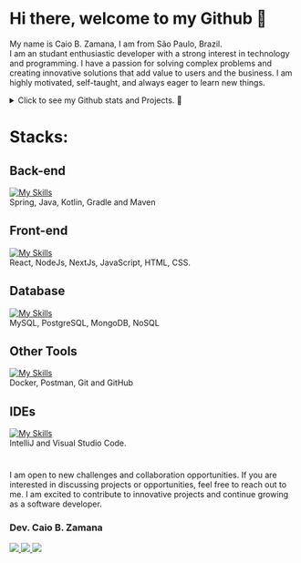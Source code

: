 
<!--
//Paleta de cores azul saúde
https://color.adobe.com/pt/search?q=azul%20sa%C3%BAde

//gráfico de commit
https://ashutosh00710.github.io/github-readme-activity-graph/

### Hi there 👋


Here are some ideas to get you started:

- 🔭 I’m currently working on ...
- 🌱 I’m currently learning ...
- 👯 I’m looking to collaborate on ...
- 🤔 I’m looking for help with ...
- 💬 Ask me about ...
- 📫 How to reach me: ...
- 😄 Pronouns: ...
- ⚡ Fun fact: ...
-->

  
<!-- <img width=100% src="https://capsule-render.vercel.app/api?type=waving&color=0487D9&height=120&section=header"/> -->

# Hi there, welcome to my Github 👋 

My name is Caio B. Zamana, I am from São Paulo, Brazil.<br>
I am an studant enthusiastic developer with a strong interest in technology and programming. I have a passion for solving complex problems and creating innovative solutions that add value to users and the business. I am highly motivated, self-taught, and always eager to learn new things.


<!-- [![Typing SVG](https://readme-typing-svg.herokuapp.com/?color=0487D9&size=35&center=true&vCenter=true&width=1000&lines=HELLO,+my+name+is+Caio+Bello,+from+Brasil-SP;Welcome+to+my+Github's+profile!+:%29)](https://git.io/typing-svg) -->


<details>

  <summary>Click to see my Github stats and Projects. 🔭</summary>
   <br>
   
<div align="center">  
  <img width="49%" height="195px" src="https://github-readme-stats.vercel.app/api?username=caiobello&show_icons=true" alt="Caio Zamana github stats" /> 
  <img width="44%" height="195px" src="https://github-readme-stats.vercel.app/api/top-langs/?username=caiobello&layout=compact" />  

    📌 Projetos em Destaque
[![Readme Card](https://github-readme-stats.vercel.app/api/pin/?username=caiobello&repo=santander-auto-atendimento-compras)](https://github.com/caiobello/santander-auto-atendimento-compras)
[![Readme Card](https://github-readme-stats.vercel.app/api/pin/?username=caiobello&repo=tqi_Kotlin_backend_developer_2023)](https://github.com/caiobello/tqi_Kotlin_backend_developer_2023)
[![Readme Card](https://github-readme-stats.vercel.app/api/pin/?username=caiobello&repo=receitas-praticas-sobremesas-react)](https://github.com/caiobello/receitas-praticas-sobremesas-react)
[![Readme Card](https://github-readme-stats.vercel.app/api/pin/?username=caiobello&repo=video-recorder-react)](https://github.com/caiobello/video-recorder-react)
[![Readme Card](https://github-readme-stats.vercel.app/api/pin/?username=caiobello&repo=react-portfolio-ranking-chart)](https://github.com/caiobello/react-portfolio-ranking-chart)
[![Readme Card](https://github-readme-stats.vercel.app/api/pin/?username=caiobello&repo=gitfind-react)](https://github.com/caiobello/gitfind-react)
[![Readme Card](https://github-readme-stats.vercel.app/api/pin/?username=caiobello&repo=frases-poeticas-react)](https://github.com/caiobello/frases-poeticas-react)
[![Readme Card](https://github-readme-stats.vercel.app/api/pin/?username=caiobello&repo=converter-plantuml)](https://github.com/caiobello/converter-plantuml)


</div>


</details>


<!-- https://skillicons.dev/ -->
<!--Icons: https://github.com/tandpfun/skill-icons#readme -->
# Stacks:
<!--[![My Skills](https://skillicons.dev/icons?i=java,kotlin,spring,postman,git,github,gradle,maven,mysql,docker,html,css,js,angular&theme=light)](https://github.com/caiobello/)-->
<!-- Java, Kotlin, Spring, Postman, Git, Github, Gradle, Maven, MySql, Docker, Html, CSS, JavaScrpit, and now studying Angular. -->
 ## Back-end
 [![My Skills](https://skillicons.dev/icons?i=spring,java,kotlin,gradle,maven&theme=light)](https://github.com/caiobello/)<br>
Spring, Java, Kotlin, Gradle and Maven

## Front-end
[![My Skills](https://skillicons.dev/icons?i=react,nodejs,nextjs,js,html,css&theme=light)](https://github.com/caiobello/)<br>
React, NodeJs, NextJs, JavaScript, HTML, CSS.

## Database
[![My Skills](https://skillicons.dev/icons?i=mysql,postgres,mongodb&theme=light)](https://github.com/caiobello/)<br>
MySQL, PostgreSQL, MongoDB, NoSQL	

## Other Tools
[![My Skills](https://skillicons.dev/icons?i=docker,postman,git,github&theme=light)](https://github.com/caiobello/)<br>
Docker, Postman, Git and GitHub

## IDEs
[![My Skills](https://skillicons.dev/icons?i=idea,vscode&theme=light)](https://github.com/caiobello/)<br>
IntelliJ and Visual Studio Code.
<br>

<!--### Other tools:
MySql WorkBench, Oracle Virtual Box, XAMPP, Linux Ubuntu, Windows.
<br>
# -->

<!-- https://github.com/iuricode/readme-template/blob/main/badges/badges.md -->
# 
I am open to new challenges and collaboration opportunities. If you are interested in discussing projects or opportunities, feel free to reach out to me. I am excited to contribute to innovative projects and continue growing as a software developer.

### Dev. Caio B. Zamana
  <a href="https://www.linkedin.com/in/caiozamana/" target="_blank"><img src="https://img.shields.io/badge/-LinkedIn-%230077B5?style=for-the-badge&logo=linkedin&logoColor=white" target="_blank">
  <a href="https://api.whatsapp.com/send?phone=55048991477921" target="_blank"><img src="https://img.shields.io/badge/WhatsApp-25D366?style=for-the-badge&logo=whatsapp&logoColor=white">
  <a href = "mailto:caiobzm@gmail.com"><img src="https://img.shields.io/badge/-Gmail-%23333?style=for-the-badge&logo=gmail&logoColor=white" target="_blank"></a>
 
<!--
<table>
  <tr>
    <td>
      <img width="80px" align="center" src="https://avatars.githubusercontent.com/caiobello"/>
    </td>
    <td align="left">
      <a href="https://github.com/caiobello">
        <span><b>Caio B. Zamana</b></span>
      </a>
      <br>
      <span>Desenvolvedor Full Stack</span>
    </td>
  </tr>
</table>

 -->

<!-- <img width=100% src="https://capsule-render.vercel.app/api?type=waving&color=0487D9&height=120&section=footer"/> -->

